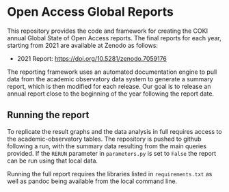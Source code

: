 # Open Access Global Reports

This repository provides the code and framework for creating the COKI annual Global State of Open Access reports.
The final reports for each year, starting from 2021 are available at Zenodo as follows:

* 2021 Report: https://doi.org/10.5281/zenodo.7059176

The reporting framework uses an automated documentation engine to pull data from the academic observatory data
system to generate a summary report, which is then modified for each release. Our goal is to release an annual
report close to the beginning of the year following the report date.

## Running the report

To replicate the result graphs and the data analysis in full requires access to the academic-observatory tables. The
repository is pushed to github following a run, with the summary data resulting from the main queries provided. If
the `RERUN` parameter in `parameters.py` is set to `False` the report can be run using that local data.

Running the full report requires the libraries listed in `requirements.txt` as well as pandoc being available from
the local command line. 
